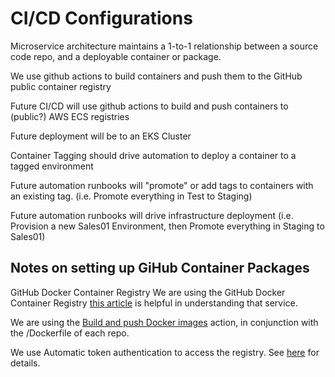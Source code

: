 # CI/CD Configurations

Microservice architecture maintains a 1-to-1 relationship between a source code repo, and a deployable container or package. 

We use github actions to build containers and push them to the GitHub public container registry

Future CI/CD will use github actions to build and push containers to (public?) AWS ECS registries

Future deployment will be to an EKS Cluster

Container Tagging should drive automation to deploy a container to a tagged environment

Future automation runbooks will "promote" or add tags to containers with an existing tag. (i.e. Promote everything in Test to Staging)

Future automation runbooks will drive infrastructure deployment (i.e. Provision a new Sales01 Environment, then Promote everything in Staging to Sales01)

## Notes on setting up GiHub Container Packages
GitHub Docker Container Registry
We are using the GitHub Docker Container Registry [this article](https://docs.github.com/en/packages/working-with-a-github-packages-registry/working-with-the-container-registry) is helpful in understanding that service.

We are using the [Build and push Docker images](https://github.com/marketplace/actions/build-and-push-docker-images) action, in conjunction with the /Dockerfile of each repo.

We use Automatic token authentication to access the registry. See [here](https://docs.github.com/en/actions/security-guides/automatic-token-authentication#using-the-github_token-in-a-workflow) for details.

